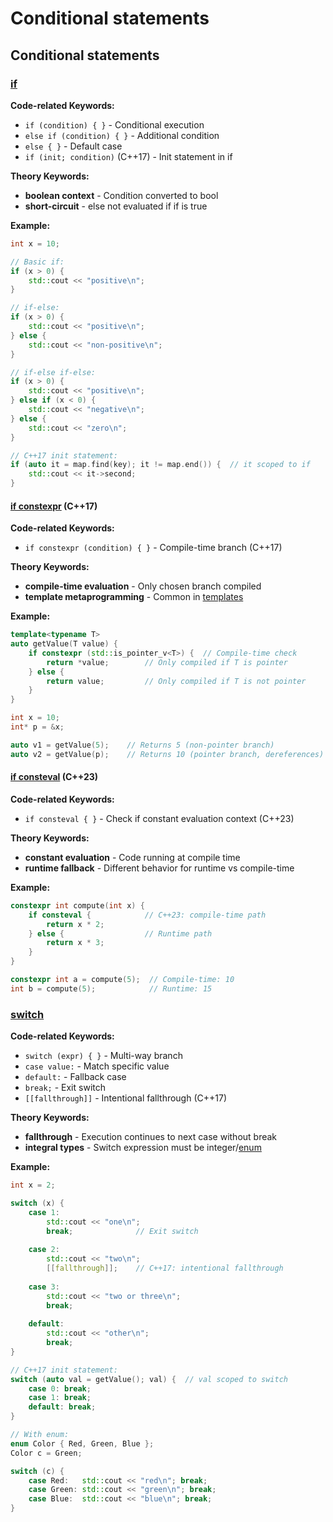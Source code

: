 # Conditional statements

## Conditional statements

### [if](https://en.cppreference.com/w/cpp/language/if.html)

**Code-related Keywords:**
- `if (condition) { }` - Conditional execution
- `else if (condition) { }` - Additional condition
- `else { }` - Default case
- `if (init; condition)` (C++17) - Init statement in if

**Theory Keywords:**
- **boolean context** - Condition converted to bool
- **short-circuit** - else not evaluated if if is true

**Example:**
```cpp
int x = 10;

// Basic if:
if (x > 0) {
    std::cout << "positive\n";
}

// if-else:
if (x > 0) {
    std::cout << "positive\n";
} else {
    std::cout << "non-positive\n";
}

// if-else if-else:
if (x > 0) {
    std::cout << "positive\n";
} else if (x < 0) {
    std::cout << "negative\n";
} else {
    std::cout << "zero\n";
}

// C++17 init statement:
if (auto it = map.find(key); it != map.end()) {  // it scoped to if
    std::cout << it->second;
}
```

#### [if constexpr](https://en.cppreference.com/w/cpp/language/if.html#Constexpr_if) (C++17)

**Code-related Keywords:**
- `if constexpr (condition) { }` - Compile-time branch (C++17)

**Theory Keywords:**
- **compile-time evaluation** - Only chosen branch compiled
- **template metaprogramming** - Common in [templates](../../10_templates/templates.md)

**Example:**
```cpp
template<typename T>
auto getValue(T value) {
    if constexpr (std::is_pointer_v<T>) {  // Compile-time check
        return *value;        // Only compiled if T is pointer
    } else {
        return value;         // Only compiled if T is not pointer
    }
}

int x = 10;
int* p = &x;

auto v1 = getValue(5);    // Returns 5 (non-pointer branch)
auto v2 = getValue(p);    // Returns 10 (pointer branch, dereferences)
```

#### [if consteval](https://en.cppreference.com/w/cpp/language/if.html#Consteval_if) (C++23)

**Code-related Keywords:**
- `if consteval { }` - Check if constant evaluation context (C++23)

**Theory Keywords:**
- **constant evaluation** - Code running at compile time
- **runtime fallback** - Different behavior for runtime vs compile-time

**Example:**
```cpp
constexpr int compute(int x) {
    if consteval {            // C++23: compile-time path
        return x * 2;
    } else {                  // Runtime path
        return x * 3;
    }
}

constexpr int a = compute(5);  // Compile-time: 10
int b = compute(5);            // Runtime: 15
```

### [switch](https://en.cppreference.com/w/cpp/language/switch.html)

**Code-related Keywords:**
- `switch (expr) { }` - Multi-way branch
- `case value:` - Match specific value
- `default:` - Fallback case
- `break;` - Exit switch
- `[[fallthrough]]` - Intentional fallthrough (C++17)

**Theory Keywords:**
- **fallthrough** - Execution continues to next case without break
- **integral types** - Switch expression must be integer/[enum](../../05_declarations/structured_bindings_and_enumerations.md)

**Example:**
```cpp
int x = 2;

switch (x) {
    case 1:
        std::cout << "one\n";
        break;              // Exit switch
    
    case 2:
        std::cout << "two\n";
        [[fallthrough]];    // C++17: intentional fallthrough
    
    case 3:
        std::cout << "two or three\n";
        break;
    
    default:
        std::cout << "other\n";
        break;
}

// C++17 init statement:
switch (auto val = getValue(); val) {  // val scoped to switch
    case 0: break;
    case 1: break;
    default: break;
}

// With enum:
enum Color { Red, Green, Blue };
Color c = Green;

switch (c) {
    case Red:   std::cout << "red\n"; break;
    case Green: std::cout << "green\n"; break;
    case Blue:  std::cout << "blue\n"; break;
}
```
